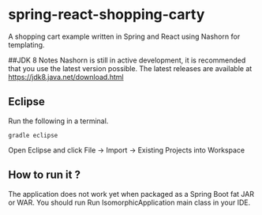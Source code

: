 # spring-react-shopping-carty
A shopping cart example written in Spring and React using Nashorn for templating.


##JDK 8 Notes
Nashorn is still in active development, it is recommended that you use the latest version possible.
The latest releases are available at https://jdk8.java.net/download.html

## Eclipse
Run the following in a terminal.

```
gradle eclipse
```

Open Eclipse and click
File -> Import -> Existing Projects into Workspace

## How to run it ?

The application does not work yet when packaged as a Spring Boot fat JAR or WAR.
You should run Run IsomorphicApplication main class in your IDE.